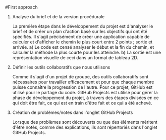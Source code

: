 #First approach

1. Analyse du brief et de la version procédurale

   La première étape dans le développement du projet est d'analyser le brief et de créer un plan d'action basé sur les objectifs qui ont été spécifiés. Il s'agit précisément de créer une application capable de calculer et d'afficher le chemin le plus court entre 2 points ; sortie et arrivée.
   a) Le code est censé analyser le début et la fin du chemin, et calculer la méthode la plus courte pour les atteindre.
   b) La sortie est une représentation visuelle de ceci dans un format de tableau 2D.

2. Définir les outils collaboratifs que nous utilisons

   Comme il s'agit d'un projet de groupe, des outils collaboratifs sont nécessaires pour travailler efficacement et pour que chaque membre puisse connaître la progression de l'autre. Pour ce projet, GitHub est utilisé pour le partage du code.
   GitHub Projects est utilisé pour gérer la phase de développement du projet, à travers des étapes divisées en ce qui doit être fait, ce qui est en train d'être fait et ce qui a été achevé.

3. Création de problèmes/notes dans l'onglet GitHub Projects

   Lorsque des problèmes sont découverts ou que des éléments méritent d'être notés, comme des explications, ils sont répertoriés dans l'onglet GitHub Projects.

